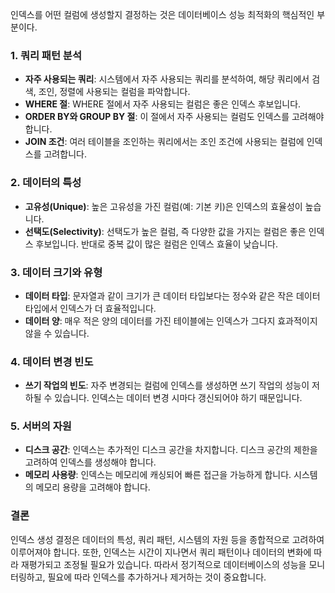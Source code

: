 인덱스를 어떤 컬럼에 생성할지 결정하는 것은 데이터베이스 성능 최적화의 핵심적인 부분이다.

### 1. 쿼리 패턴 분석

- **자주 사용되는 쿼리**: 시스템에서 자주 사용되는 쿼리를 분석하여, 해당 쿼리에서 검색, 조인, 정렬에 사용되는 컬럼을 파악합니다.
- **WHERE 절**: WHERE 절에서 자주 사용되는 컬럼은 좋은 인덱스 후보입니다.
- **ORDER BY와 GROUP BY 절**: 이 절에서 자주 사용되는 컬럼도 인덱스를 고려해야 합니다.
- **JOIN 조건**: 여러 테이블을 조인하는 쿼리에서는 조인 조건에 사용되는 컬럼에 인덱스를 고려합니다.

### 2. 데이터의 특성

- **고유성(Unique)**: 높은 고유성을 가진 컬럼(예: 기본 키)은 인덱스의 효율성이 높습니다.
- **선택도(Selectivity)**: 선택도가 높은 컬럼, 즉 다양한 값을 가지는 컬럼은 좋은 인덱스 후보입니다. 반대로 중복 값이 많은 컬럼은 인덱스 효율이 낮습니다.

### 3. 데이터 크기와 유형

- **데이터 타입**: 문자열과 같이 크기가 큰 데이터 타입보다는 정수와 같은 작은 데이터 타입에서 인덱스가 더 효율적입니다.
- **데이터 양**: 매우 적은 양의 데이터를 가진 테이블에는 인덱스가 그다지 효과적이지 않을 수 있습니다.

### 4. 데이터 변경 빈도

- **쓰기 작업의 빈도**: 자주 변경되는 컬럼에 인덱스를 생성하면 쓰기 작업의 성능이 저하될 수 있습니다. 인덱스는 데이터 변경 시마다 갱신되어야 하기 때문입니다.

### 5. 서버의 자원

- **디스크 공간**: 인덱스는 추가적인 디스크 공간을 차지합니다. 디스크 공간의 제한을 고려하여 인덱스를 생성해야 합니다.
- **메모리 사용량**: 인덱스는 메모리에 캐싱되어 빠른 접근을 가능하게 합니다. 시스템의 메모리 용량을 고려해야 합니다.

### 결론

인덱스 생성 결정은 데이터의 특성, 쿼리 패턴, 시스템의 자원 등을 종합적으로 고려하여 이루어져야 합니다. 또한, 인덱스는 시간이 지나면서 쿼리 패턴이나 데이터의 변화에 따라 재평가되고 조정될 필요가 있습니다. 따라서 정기적으로 데이터베이스의 성능을 모니터링하고, 필요에 따라 인덱스를 추가하거나 제거하는 것이 중요합니다.